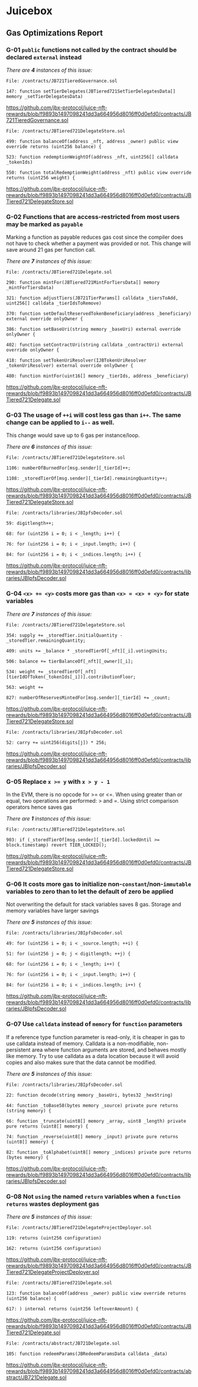 # Juicebox

## Gas Optimizations Report

### G-01 `public` functions not called by the contract should be declared `external` instead

_There are **4** instances of this issue:_

```solidity
File: /contracts/JB721TieredGovernance.sol

147: function setTierDelegates(JBTiered721SetTierDelegatesData[] memory _setTierDelegatesData)
```

https://github.com/jbx-protocol/juice-nft-rewards/blob/f9893b1497098241dd3a664956d8016ff0d0efd0/contracts/JB721TieredGovernance.sol

```solidity
File: /contracts/JBTiered721DelegateStore.sol

499: function balanceOf(address _nft, address _owner) public view override returns (uint256 balance) {

523: function redemptionWeightOf(address _nft, uint256[] calldata _tokenIds)

550: function totalRedemptionWeight(address _nft) public view override returns (uint256 weight) {
```

https://github.com/jbx-protocol/juice-nft-rewards/blob/f9893b1497098241dd3a664956d8016ff0d0efd0/contracts/JBTiered721DelegateStore.sol

### G-02 Functions that are access-restricted from most users may be marked as `payable`

Marking a function as payable reduces gas cost since the compiler does not have to check whether a payment was provided or not. This change will save around 21 gas per function call.

_There are **7** instances of this issue:_

```solidity
File: /contracts/JBTiered721Delegate.sol

290: function mintFor(JBTiered721MintForTiersData[] memory _mintForTiersData)

321: function adjustTiers(JB721TierParams[] calldata _tiersToAdd, uint256[] calldata _tierIdsToRemove)

370: function setDefaultReservedTokenBeneficiary(address _beneficiary) external override onlyOwner {

386: function setBaseUri(string memory _baseUri) external override onlyOwner {

402: function setContractUri(string calldata _contractUri) external override onlyOwner {

418: function setTokenUriResolver(IJBTokenUriResolver _tokenUriResolver) external override onlyOwner {

480: function mintFor(uint16[] memory _tierIds, address _beneficiary)
```

https://github.com/jbx-protocol/juice-nft-rewards/blob/f9893b1497098241dd3a664956d8016ff0d0efd0/contracts/JBTiered721Delegate.sol

### G-03 The usage of `++i` will cost less gas than `i++`. The same change can be applied to `i--` as well.

This change would save up to 6 gas per instance/loop.

_There are **6** instances of this issue:_

```solidity
File: /contracts/JBTiered721DelegateStore.sol

1106: numberOfBurnedFor[msg.sender][_tierId]++;

1108: _storedTierOf[msg.sender][_tierId].remainingQuantity++;
```

https://github.com/jbx-protocol/juice-nft-rewards/blob/f9893b1497098241dd3a664956d8016ff0d0efd0/contracts/JBTiered721DelegateStore.sol

```solidity
File: /contracts/libraries/JBIpfsDecoder.sol

59: digitlength++;

68: for (uint256 i = 0; i < _length; i++) {

76: for (uint256 i = 0; i < _input.length; i++) {

84: for (uint256 i = 0; i < _indices.length; i++) {
```

https://github.com/jbx-protocol/juice-nft-rewards/blob/f9893b1497098241dd3a664956d8016ff0d0efd0/contracts/libraries/JBIpfsDecoder.sol

### G-04 `<x> += <y>` costs more gas than `<x> = <x> + <y>` for state variables

_There are **7** instances of this issue:_

```solidity
File: /contracts/JBTiered721DelegateStore.sol

354: supply += _storedTier.initialQuantity - _storedTier.remainingQuantity;

409: units += _balance * _storedTierOf[_nft][_i].votingUnits;

506: balance += tierBalanceOf[_nft][_owner][_i];

534: weight += _storedTierOf[_nft][tierIdOfToken(_tokenIds[_i])].contributionFloor;

563: weight +=

827: numberOfReservesMintedFor[msg.sender][_tierId] += _count;
```

https://github.com/jbx-protocol/juice-nft-rewards/blob/f9893b1497098241dd3a664956d8016ff0d0efd0/contracts/JBTiered721DelegateStore.sol

```solidity
File: /contracts/libraries/JBIpfsDecoder.sol

52: carry += uint256(digits[j]) * 256;
```

https://github.com/jbx-protocol/juice-nft-rewards/blob/f9893b1497098241dd3a664956d8016ff0d0efd0/contracts/libraries/JBIpfsDecoder.sol

### G-05 Replace `x >= y` with `x > y - 1`

In the EVM, there is no opcode for >= or <=. When using greater than or equal, two operations are performed: > and =. Using strict comparison operators hence saves gas

_There are **1** instances of this issue:_

```solidity
File: /contracts/JBTiered721DelegateStore.sol

903: if (_storedTierOf[msg.sender][_tierId].lockedUntil >= block.timestamp) revert TIER_LOCKED();
```

https://github.com/jbx-protocol/juice-nft-rewards/blob/f9893b1497098241dd3a664956d8016ff0d0efd0/contracts/JBTiered721DelegateStore.sol

### G-06 It costs more gas to initialize non-`constant`/non-`immutable` variables to zero than to let the default of zero be applied

Not overwriting the default for stack variables saves 8 gas. Storage and memory variables have larger savings

_There are **5** instances of this issue:_

```solidity
File: /contracts/libraries/JBIpfsDecoder.sol

49: for (uint256 i = 0; i < _source.length; ++i) {

51: for (uint256 j = 0; j < digitlength; ++j) {

68: for (uint256 i = 0; i < _length; i++) {

76: for (uint256 i = 0; i < _input.length; i++) {

84: for (uint256 i = 0; i < _indices.length; i++) {
```

https://github.com/jbx-protocol/juice-nft-rewards/blob/f9893b1497098241dd3a664956d8016ff0d0efd0/contracts/libraries/JBIpfsDecoder.sol

### G-07 Use `calldata` instead of `memory` for `function` parameters

If a reference type function parameter is read-only, it is cheaper in gas to use calldata instead of memory. Calldata is a non-modifiable, non-persistent area where function arguments are stored, and behaves mostly like memory. Try to use calldata as a data location because it will avoid copies and also makes sure that the data cannot be modified.

_There are **5** instances of this issue:_

```solidity
File: /contracts/libraries/JBIpfsDecoder.sol

22: function decode(string memory _baseUri, bytes32 _hexString)

44: function _toBase58(bytes memory _source) private pure returns (string memory) {

66: function _truncate(uint8[] memory _array, uint8 _length) private pure returns (uint8[] memory) {

74: function _reverse(uint8[] memory _input) private pure returns (uint8[] memory) {

82: function _toAlphabet(uint8[] memory _indices) private pure returns (bytes memory) {
```

https://github.com/jbx-protocol/juice-nft-rewards/blob/f9893b1497098241dd3a664956d8016ff0d0efd0/contracts/libraries/JBIpfsDecoder.sol

### G-08 Not `using` the named `return` variables when a `function` `returns` wastes deployment gas

_There are **5** instances of this issue:_

```solidity
File: /contracts/JBTiered721DelegateProjectDeployer.sol

119: returns (uint256 configuration)

162: returns (uint256 configuration)
```

https://github.com/jbx-protocol/juice-nft-rewards/blob/f9893b1497098241dd3a664956d8016ff0d0efd0/contracts/JBTiered721DelegateProjectDeployer.sol

```solidity
File: /contracts/JBTiered721Delegate.sol

123: function balanceOf(address _owner) public view override returns (uint256 balance) {

617: ) internal returns (uint256 leftoverAmount) {
```

https://github.com/jbx-protocol/juice-nft-rewards/blob/f9893b1497098241dd3a664956d8016ff0d0efd0/contracts/JBTiered721Delegate.sol

```solidity
File: /contracts/abstract/JB721Delegate.sol

105: function redeemParams(JBRedeemParamsData calldata _data)
```

https://github.com/jbx-protocol/juice-nft-rewards/blob/f9893b1497098241dd3a664956d8016ff0d0efd0/contracts/abstract/JB721Delegate.sol
